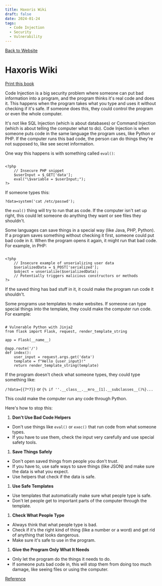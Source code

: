 ```yaml
---
title: Haxoris Wiki
draft: false
date: 2024-01-24
tags:
  - Code Injection
  - Security
  - Vulnerability
---
```


[Back to Website](https://haxoris.com/)

# Haxoris Wiki

[Print this book](https://haxoris.com/haxoris-wiki/print.html)

Code Injection is a big security problem where someone can put bad information into a program, and the program thinks it's real code and does it. This happens when the program takes what you type and uses it without checking if it's safe. If someone does this, they could control the program or even the whole computer.

It's not like SQL Injection (which is about databases) or Command Injection (which is about telling the computer what to do). Code Injection is when someone puts code in the same language the program uses, like Python or PHP. If the computer runs this bad code, the person can do things they're not supposed to, like see secret information.

One way this happens is with something called `eval()`:

```

<?php
    // Insecure PHP snippet
    $userInput = $_GET['data'];
    eval("\$variable = $userInput;");
?>

```

If someone types this:

`?data=system('cat /etc/passwd');`

the `eval()` thing will try to run that as code. If the computer isn't set up right, this could let someone do anything they want or see files they shouldn't.

Some languages can save things in a special way (like Java, PHP, Python). If a program saves something without checking it first, someone could put bad code in it. When the program opens it again, it might run that bad code. For example, in PHP:

```

<?php
    // Insecure example of unserializing user data
    $serializedData = $_POST['serialized'];
    $object = unserialize($serializedData);
    // Potentially triggers malicious constructors or methods
?>

```

If the saved thing has bad stuff in it, it could make the program run code it shouldn't.

Some programs use templates to make websites. If someone can type special things into the template, they could make the computer run code. For example:

```

# Vulnerable Python with Jinja2
from flask import Flask, request, render_template_string

app = Flask(__name__)

@app.route('/')
def index():
    user_input = request.args.get('data')
    template = f"Hello {user_input}!"
    return render_template_string(template)

```

If the program doesn't check what someone types, they could type something like:

`/?data={{7*7}}` or `{% if ''.__class__.__mro__[1].__subclasses__()%}...`

This could make the computer run any code through Python.

Here's how to stop this:

1. **Don't Use Bad Code Helpers**
- Don't use things like `eval()` or `exec()` that run code from what someone types.
- If you have to use them, check the input very carefully and use special safety tools.
1. **Save Things Safely**
- Don't open saved things from people you don't trust.
- If you have to, use safe ways to save things (like JSON) and make sure the data is what you expect.
- Use helpers that check if the data is safe.
1. **Use Safe Templates**
- Use templates that automatically make sure what people type is safe.
- Don't let people get to important parts of the computer through the template.
1. **Check What People Type**
- Always think that what people type is bad.
- Check if it's the right kind of thing (like a number or a word) and get rid of anything that looks dangerous.
- Make sure it's safe to use in the program.
1. **Give the Program Only What It Needs**
- Only let the program do the things it needs to do.
- If someone puts bad code in, this will stop them from doing too much damage, like seeing files or using the computer.

[Reference](https://haxoris.com/)
